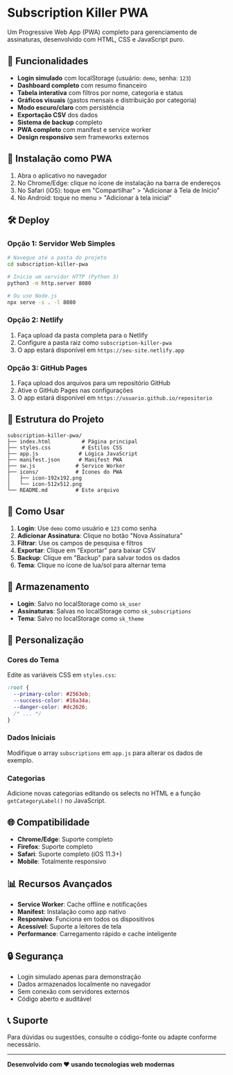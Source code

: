 # Subscription Killer PWA

Um Progressive Web App (PWA) completo para gerenciamento de assinaturas, desenvolvido com HTML, CSS e JavaScript puro.

## 🚀 Funcionalidades

- **Login simulado** com localStorage (usuário: `demo`, senha: `123`)
- **Dashboard completo** com resumo financeiro
- **Tabela interativa** com filtros por nome, categoria e status
- **Gráficos visuais** (gastos mensais e distribuição por categoria)
- **Modo escuro/claro** com persistência
- **Exportação CSV** dos dados
- **Sistema de backup** completo
- **PWA completo** com manifest e service worker
- **Design responsivo** sem frameworks externos

## 📱 Instalação como PWA

1. Abra o aplicativo no navegador
2. No Chrome/Edge: clique no ícone de instalação na barra de endereços
3. No Safari (iOS): toque em "Compartilhar" > "Adicionar à Tela de Início"
4. No Android: toque no menu > "Adicionar à tela inicial"

## 🛠️ Deploy

### Opção 1: Servidor Web Simples
```bash
# Navegue até a pasta do projeto
cd subscription-killer-pwa

# Inicie um servidor HTTP (Python 3)
python3 -m http.server 8080

# Ou use Node.js
npx serve -s . -l 8080
```

### Opção 2: Netlify
1. Faça upload da pasta completa para o Netlify
2. Configure a pasta raiz como `subscription-killer-pwa`
3. O app estará disponível em `https://seu-site.netlify.app`

### Opção 3: GitHub Pages
1. Faça upload dos arquivos para um repositório GitHub
2. Ative o GitHub Pages nas configurações
3. O app estará disponível em `https://usuario.github.io/repositorio`

## 📁 Estrutura do Projeto

```
subscription-killer-pwa/
├── index.html          # Página principal
├── styles.css          # Estilos CSS
├── app.js             # Lógica JavaScript
├── manifest.json      # Manifest PWA
├── sw.js             # Service Worker
├── icons/            # Ícones do PWA
│   ├── icon-192x192.png
│   └── icon-512x512.png
└── README.md         # Este arquivo
```

## 🎯 Como Usar

1. **Login**: Use `demo` como usuário e `123` como senha
2. **Adicionar Assinatura**: Clique no botão "Nova Assinatura"
3. **Filtrar**: Use os campos de pesquisa e filtros
4. **Exportar**: Clique em "Exportar" para baixar CSV
5. **Backup**: Clique em "Backup" para salvar todos os dados
6. **Tema**: Clique no ícone de lua/sol para alternar tema

## 💾 Armazenamento

- **Login**: Salvo no localStorage como `sk_user`
- **Assinaturas**: Salvas no localStorage como `sk_subscriptions`
- **Tema**: Salvo no localStorage como `sk_theme`

## 🔧 Personalização

### Cores do Tema
Edite as variáveis CSS em `styles.css`:
```css
:root {
  --primary-color: #2563eb;
  --success-color: #16a34a;
  --danger-color: #dc2626;
  /* ... */
}
```

### Dados Iniciais
Modifique o array `subscriptions` em `app.js` para alterar os dados de exemplo.

### Categorias
Adicione novas categorias editando os selects no HTML e a função `getCategoryLabel()` no JavaScript.

## 🌐 Compatibilidade

- **Chrome/Edge**: Suporte completo
- **Firefox**: Suporte completo
- **Safari**: Suporte completo (iOS 11.3+)
- **Mobile**: Totalmente responsivo

## 📊 Recursos Avançados

- **Service Worker**: Cache offline e notificações
- **Manifest**: Instalação como app nativo
- **Responsivo**: Funciona em todos os dispositivos
- **Acessível**: Suporte a leitores de tela
- **Performance**: Carregamento rápido e cache inteligente

## 🔒 Segurança

- Login simulado apenas para demonstração
- Dados armazenados localmente no navegador
- Sem conexão com servidores externos
- Código aberto e auditável

## 📞 Suporte

Para dúvidas ou sugestões, consulte o código-fonte ou adapte conforme necessário.

---

**Desenvolvido com ❤️ usando tecnologias web modernas**

